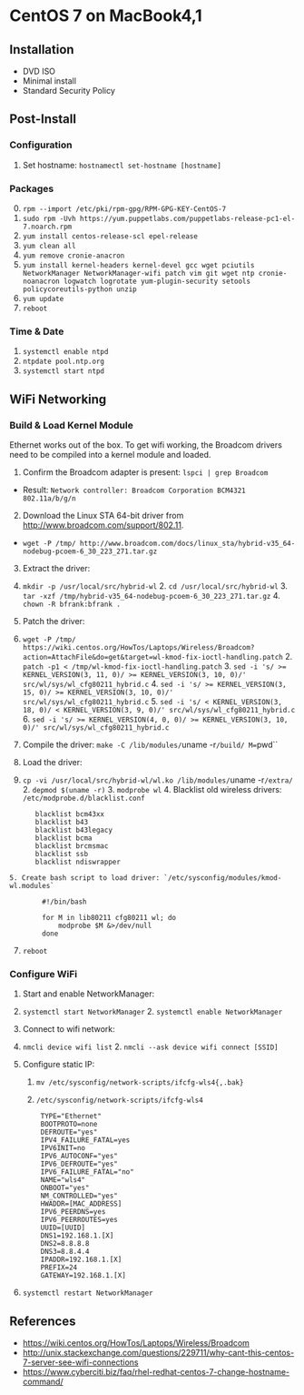 # CentOS 7 on MacBook4,1

## Installation

* DVD ISO
* Minimal install
* Standard Security Policy

## Post-Install

### Configuration

1. Set hostname: `hostnamectl set-hostname [hostname]`

### Packages

0. `rpm --import /etc/pki/rpm-gpg/RPM-GPG-KEY-CentOS-7`
1. `sudo rpm -Uvh https://yum.puppetlabs.com/puppetlabs-release-pc1-el-7.noarch.rpm`
2. `yum install centos-release-scl epel-release`
3. `yum clean all`
4. `yum remove cronie-anacron`
5. `yum install kernel-headers kernel-devel gcc wget pciutils NetworkManager NetworkManager-wifi patch vim git wget ntp cronie-noanacron logwatch logrotate yum-plugin-security setools policycoreutils-python unzip`
6. `yum update`
7. `reboot`

### Time & Date

1. `systemctl enable ntpd`
2. `ntpdate pool.ntp.org`
3. `systemctl start ntpd`

## WiFi Networking

### Build & Load Kernel Module

Ethernet works out of the box. To get wifi working, the Broadcom drivers need to be compiled into a kernel module and loaded.

1. Confirm the Broadcom adapter is present: `lspci | grep Broadcom`
  * Result: `Network controller: Broadcom Corporation BCM4321 802.11a/b/g/n`

2. Download the Linux STA 64-bit driver from http://www.broadcom.com/support/802.11.
  * `wget -P /tmp/ http://www.broadcom.com/docs/linux_sta/hybrid-v35_64-nodebug-pcoem-6_30_223_271.tar.gz`

3. Extract the driver:
  1. `mkdir -p /usr/local/src/hybrid-wl`
	2. `cd /usr/local/src/hybrid-wl`
	3. `tar -xzf /tmp/hybrid-v35_64-nodebug-pcoem-6_30_223_271.tar.gz`
	4. `chown -R bfrank:bfrank .`

4. Patch the driver:
  1. `wget -P /tmp/ https://wiki.centos.org/HowTos/Laptops/Wireless/Broadcom?action=AttachFile&do=get&target=wl-kmod-fix-ioctl-handling.patch`
	2. `patch -p1 < /tmp/wl-kmod-fix-ioctl-handling.patch`
	3. `sed -i 's/ >= KERNEL_VERSION(3, 11, 0)/ >= KERNEL_VERSION(3, 10, 0)/' src/wl/sys/wl_cfg80211_hybrid.c`
	4. `sed -i 's/ >= KERNEL_VERSION(3, 15, 0)/ >= KERNEL_VERSION(3, 10, 0)/' src/wl/sys/wl_cfg80211_hybrid.c`
	5. `sed -i 's/ < KERNEL_VERSION(3, 18, 0)/ < KERNEL_VERSION(3, 9, 0)/' src/wl/sys/wl_cfg80211_hybrid.c`
	6. `sed -i 's/ >= KERNEL_VERSION(4, 0, 0)/ >= KERNEL_VERSION(3, 10, 0)/' src/wl/sys/wl_cfg80211_hybrid.c`

5. Compile the driver: `make -C /lib/modules/`uname -r`/build/ M=`pwd``

6. Load the driver:
  1. `cp -vi /usr/local/src/hybrid-wl/wl.ko /lib/modules/`uname -r`/extra/`
	2. `depmod $(uname -r)`
	3. `modprobe wl`
	4. Blacklist old wireless drivers: `/etc/modprobe.d/blacklist.conf`

			blacklist bcm43xx
			blacklist b43
			blacklist b43legacy
			blacklist bcma
			blacklist brcmsmac
			blacklist ssb
			blacklist ndiswrapper

	5. Create bash script to load driver: `/etc/sysconfig/modules/kmod-wl.modules`

			#!/bin/bash

			for M in lib80211 cfg80211 wl; do
			    modprobe $M &>/dev/null
			done

7. `reboot`

### Configure WiFi

1. Start and enable NetworkManager:
  1. `systemctl start NetworkManager`
	2. `systemctl enable NetworkManager`

2. Connect to wifi network:
  1. `nmcli device wifi list`
	2. `nmcli --ask device wifi connect [SSID]`

3. Configure static IP:
	1. `mv /etc/sysconfig/network-scripts/ifcfg-wls4{,.bak}`
	2. `/etc/sysconfig/network-scripts/ifcfg-wls4`

			TYPE="Ethernet"
			BOOTPROTO=none
			DEFROUTE="yes"
			IPV4_FAILURE_FATAL=yes
			IPV6INIT=no
			IPV6_AUTOCONF="yes"
			IPV6_DEFROUTE="yes"
			IPV6_FAILURE_FATAL="no"
			NAME="wls4"
			ONBOOT="yes"
			NM_CONTROLLED="yes"
			HWADDR=[MAC_ADDRESS]
			IPV6_PEERDNS=yes
			IPV6_PEERROUTES=yes
			UUID=[UUID]
			DNS1=192.168.1.[X]
			DNS2=8.8.8.8
			DNS3=8.8.4.4
			IPADDR=192.168.1.[X]
			PREFIX=24
			GATEWAY=192.168.1.[X]

4. `systemctl restart NetworkManager`

## References

* https://wiki.centos.org/HowTos/Laptops/Wireless/Broadcom
* http://unix.stackexchange.com/questions/229711/why-cant-this-centos-7-server-see-wifi-connections
* https://www.cyberciti.biz/faq/rhel-redhat-centos-7-change-hostname-command/